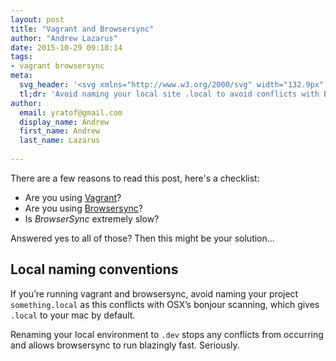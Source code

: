```yaml
---
layout: post
title: "Vagrant and Browsersync"
author: "Andrew Lazarus"
date: 2015-10-29 09:18:14
tags:
- vagrant browsersync
meta:
  svg_header: '<svg xmlns="http://www.w3.org/2000/svg" width="132.9px" height="182px" x="0px" y="0px" viewBox="0 0 132.9 182"><style>.st0{fill:#E9E9E9;} .st1{fill:#2A90CB;} .st2{fill:#288FCB;} .st3{fill:#62AFE1;} .st4{fill:#61AFE1;} .st5{fill:#218ECA;} .st6{fill:#278FCB;}</style><g id="rUqkVI.tif_1_"><g id="XMLID_82_"><path id="XMLID_84_" d="M40.2 122.2v56.7c-.1 3-1.3 3.8-4 2.4-10.4-5.2-20.6-10.6-31.1-15.4-4-1.9-5.2-4.1-5.1-8.5.3-24.6.2-49.2.1-73.7 0-2.2.7-3.4 2.7-4.4 11-5.4 21.9-11 32.8-16.5 3.6-1.8 4.6-1.2 4.6 2.8v56.6z"/><path id="XMLID_83_" d="M42.4 142.4v-36.5c.1-2.9 1.1-3.5 3.6-2.2 9.3 4.6 18.6 9.3 27.9 13.9 2.2 1.1 4.3 2.2 6.5 3.2 1.4.6 1.9 1.5 1.9 3.1-.1 12.4 0 24.8-.1 37.2 0 1-.9 2.4-1.7 2.9-11.5 6-23.1 11.7-34.7 17.5-2.3 1.1-3.5.3-3.5-2.6v-17c.1-6.5.1-13 .1-19.5z"/></g></g><g id="LSuMez.tif_1_"><g id="XMLID_17_"><path id="XMLID_81_" d="M39.1 0c.3.5.9.7 1.4.9 1.6 1 3.2 1.9 4.8 2.8 4.4 2.4 8.8 5 13.1 7.5 2.2 1.3 4.5 2.6 6.7 3.9.2.1.4.2.5.4-.1.1-.1.1-.2.1-3 1.7-6 3.5-9.1 5.2-1.3.8-2.7 1.5-4 2.3l-7.2-4.2c-1.9-1.1-3.9-2.2-5.8-3.3-.1 0-.1-.1-.2-.1-1.9-1.1-3.8-2.2-5.8-3.3-.4-.2-.7-.5-1.1-.5-.1-.2-.3-.3-.5-.4-2-1.2-4.1-2.4-6.1-3.6 1-.7 2.2-1.3 3.2-1.9 1-.6 1.9-1.2 2.9-1.7C34 3 36.2 1.6 38.4.4c.2-.1.4-.1.4-.4h.3z" class="st0"/><path id="XMLID_80_" d="M119.4 0l5.1 3c.4.2.8.5 1.2.7.1.1.3.1.2.3-.2.1-.4.2-.5.3-2 1.2-4 2.3-6.1 3.5V.1l.1-.1z" class="st1"/><path id="XMLID_79_" d="M132.7 7.7h.1v7.8h-.1V7.7z" class="st0"/><path id="XMLID_75_" d="M39.3 15.7c1.9 1.1 3.9 2.2 5.8 3.3l7.2 4.2v7.6c0 .1.1.2.2.2 0 .3.1.6.2.8 1.4 3.5 2.8 7 4.2 10.4 2.5 6.4 5.1 12.7 7.6 19.1 2.4 6 4.8 12.1 7.2 18.1.2.5.3 1.1.7 1.5-.1.3.2.3.4.4 2 1.1 3.9 2.3 5.9 3.4.2.1.3.2.5.2 0 .2.2.3.4.4l5.7 3.3c.4.2.6.5.6 1v14.8h-.1c-.4-.5-1-.6-1.5-.9-1.7-1-3.4-1.9-5-2.9.2-.1.1-.3.1-.4v-6.9c0-.1.1-.2-.1-.3v7.6h-.1v-7.7c-2.3 1.3-4.4 2.6-6.7 3.9 2.3 1.3 4.5 2.6 6.7 3.8v7.7c-.2 0-.4-.1-.6-.3-6.4-3.7-12.7-7.3-19.1-11-.4-.2-.5-.5-.7-.8-6.5-15.8-13.1-31.7-19.6-47.5-.2-.4-.3-.9-.3-1.3v-8.1c0-.4-.1-.5-.4-.7l-4.2-2.4c-.3-.1-.4-.3-.5-.6l-8.1-19.5c-.1-.2-.2-.4-.2-.7V8.3c0-.1 0-.2.1-.3 2 1.2 4.1 2.4 6.1 3.6.2.1.4.2.5.4v7.1c0 .1 0 .3.1.4 0 .2.1.2.2.3 2.1 1.2 4.1 2.4 6.2 3.6.1 0 .2.1.3 0 .2-.2.1-.4.1-.6v-6.2c0-.5 0-.8.2-.9zm12.9 38.5c0-.2-.2-.2-.3-.3l-5.7-3.3c-.5-.3-.5-.3-.5.3v6.7c0 .2-.1.4.1.5 2.1 1.2 4.1 2.4 6.2 3.6.3.2.5.2.8 0 2-1.2 3.9-2.3 5.9-3.4.1-.1.3-.1.3-.3-2.1-1.2-4.3-2.5-6.5-3.7-.1-.1-.2-.2-.3-.1zm13.6 30.9c-2.2-1.3-4.3-2.5-6.4-3.7-.3-.2-.3 0-.3.3V89c2.2-1.3 4.4-2.6 6.7-3.9z" class="st2"/><path id="XMLID_71_" d="M85.8 104.4V89.6c0-.5-.2-.7-.6-1l-5.7-3.3c-.2-.1-.3-.1-.4-.4.3-.3.7-.5 1.1-.7 1.8-1.1 3.6-2.1 5.5-3.2 0-.1.1-.1.1-.2 1.3-3.3 2.6-6.6 4-9.9.2.2.2 0 .3-.1 1.2-.7 2.5-1.4 3.7-2.1 1.7-1 3.5-2 5.2-3v-7.8c.2-.2.1-.4.1-.6v-9.2c0-.2 0-.4.1-.6.5-1.3 1-2.5 1.5-3.8.1-.2.1-.2.3-.1 1.4.8 2.9 1.7 4.4 2.5.1.1.3.3.4.2.1-.1.1-.3.1-.5v-7.2c.1-.1.3-.2.4-.3L112 35c.2-.1.4-.1.4-.4.2-.1.1-.3.1-.4V19.3c1.5-.8 2.9-1.7 4.4-2.5.8-.4 1.5-1 2.3-1.3.1 0 .3.1.4.1 2 1.1 3.9 2.3 5.9 3.4.1.1.2.3.4.1.1-.1.1-.2.1-.4v-6.8c0-.2.1-.4-.2-.4.4-.3.9-.5 1.3-.8 1.8-1.1 3.7-2.1 5.5-3.2h.1v7.8c-.9 2.1-1.7 4.1-2.6 6.2-3.7 9-7.4 18-11.2 27-3 7.2-5.9 14.4-8.9 21.6-3.5 8.4-7 16.8-10.4 25.2-.3.7-.7 1.2-1.4 1.6-4.1 2.7-8.2 5.1-12.4 7.5zm6.9-19.2c-.2.1-.1.4-.1.5v6.9c.1.1.2 0 .3 0 2-1.2 4.1-2.3 6.1-3.5.1-.1.2-.1.2-.2.2-.1.1-.2.1-.4v-6.8c0-.5-.1-.4-.5-.2-2 1.1-4 2.3-5.9 3.4-.2.1-.3.1-.2.3zM106 54.1c0 .1 0 .1.1.1 2.1 1.2 4.1 2.4 6.2 3.6.3.2.4.1.4-.2v-6.8c0-.3-.1-.4-.4-.2-2.1 1.1-4.2 2.3-6.3 3.5z" class="st3"/><path id="XMLID_70_" d="M79.1 100.5h.1c1.6 1 3.3 1.9 5 2.9.5.3 1.1.5 1.5.9-1.4.9-2.9 1.7-4.4 2.6l-2.1 1.2c-.1-2.5-.1-5-.1-7.6z" class="st3"/><path id="XMLID_69_" d="M106 38.7v7.2c0 .2.1.4-.1.5-.2.1-.3-.1-.4-.2-1.5-.8-2.9-1.7-4.4-2.5-.2-.1-.3-.1-.3.1-.5 1.3-1 2.6-1.5 3.8-.1.2-.1.4-.1.6v9.2c0 .2.1.4-.1.6-.2.2-.1.4-.1.6V65c0 .2 0 .5-.1.7-1.7-1-3.4-1.9-5.1-3-.4-.2-.5-.2-.7.2-1.1 2.7-2.2 5.4-3.2 8.1-1.3 3.3-2.6 6.6-4 9.9 0 .1-.1.1-.1.2l-2.7-1.5c-1.3-.8-2.7-1.4-3.9-2.3V57.9c.6-1.4 1.1-2.9 1.7-4.3.1-.4.4-.6.7-.8 1.3-.7 2.5-1.5 3.8-2.2.4-.2.5-.4.5-.8v-8.3c0-.6.1-1.1.3-1.6 2.1-5.4 4.2-10.8 6.2-16.2.1-.3.2-.6.2-.9v-6.7c0-.2-.1-.4.1-.5.1.1.2.2.3.2l6.3 3.6v7.3c0 .2-.1.5.2.5 0 .1.1.1.2.1l.1.1c0 .1.1.1.2.1 0 .1.1.1.2.1l.1.1c0 .1.1.1.2.1 0 .1.1.1.2.1l.1.1c0 .1.1.1.2.1.1.2.3.2.4.2l.1.1c0 .1.1.1.2.1.1.2.3.2.4.2 0 .1.1.1.2.1l.1.1c0 .1.1.1.2.1l.1.1c0 .1.1.1.2.1 0 .1.1.1.2.1 0 .1.1.1.2.1l.1.1c0 .1.1.1.2.1.1.2.3.2.4.2 0 .1.1.1.2.1l.1.1c.1.2.3.2.4.2 0 .1.1.1.2.1l.1.1c0 .1.1.1.2.1l.2.2c-.1.1-.2.2-.3.2-1.7 1-3.4 1.9-5.1 2.9-.4.2-.8.4-1.2.7 2.7 1.6 5 2.9 7.2 4.2z" class="st2"/><path id="XMLID_68_" d="M79.2 57.9v19.4c-1.3.6-2.5 1.4-3.7 2.1-1 .5-1.9 1.2-3 1.6-.4-.4-.5-1-.7-1.5-2.4-6-4.8-12.1-7.2-18.1-2.6-6.4-5.2-12.7-7.7-19.1-1.4-3.5-2.8-7-4.2-10.4-.1-.3-.2-.5-.2-.8 2.2 1.2 4.4 2.5 6.5 3.7.1 0 .1.1.2.1 2 1.1 3.9 2.3 5.9 3.4.2.1.3.3.5.2.1-.1.1-.3.1-.5v-6.5c0-.4-.1-.6-.4-.8L59 27.1l-4.2 2.4c-.9.5-1.6 1.1-2.6 1.4v-7.6c1.4-.8 2.7-1.5 4-2.3 3-1.7 6-3.5 9.1-5.2.1 0 .1-.1.2-.1.2.1.1.4.1.5v6.5c0 .4.1.7.2 1 4.4 11.4 8.8 22.7 13.1 34.1.2 0 .2.1.3.1z" class="st3"/><path id="XMLID_67_" d="M99.2 19.3l-6.3-3.6c-.1-.1-.2-.1-.3-.2.4-.5 1-.7 1.6-1 3.4-2 6.8-3.9 10.1-5.9 2.7-1.5 5.4-3.1 8-4.6.2-.1.4-.1.6 0 2.1 1.2 4.2 2.5 6.3 3.7h.1c2-1.2 4-2.3 6.1-3.5.2-.1.3-.2.5-.3.5 0 .9.4 1.3.6 1.7.9 3.4 1.9 5 2.9.1.1.2.2.4.3-1.8 1.1-3.7 2.1-5.5 3.2-.4.3-.9.5-1.3.8-2.1 1.2-4.1 2.4-6.2 3.6-.1.1-.3.1-.3.3-.8.3-1.6.8-2.3 1.3-1.5.8-2.9 1.7-4.4 2.5-2.1-1.2-4.1-2.4-6.2-3.6-.2-.1-.3-.3-.5-.2-.3 0-.5.2-.7.3-2 1.1-4 2.3-6 3.4z" class="st0"/><path id="XMLID_66_" d="M32.3 19.2c-.1-.1-.1-.3-.1-.4v-7.1c.4 0 .7.3 1.1.5 1.9 1.1 3.9 2.2 5.8 3.3H39c-.2-.1-.4.1-.5.2-1 .5-1.9 1.1-2.9 1.7-1.1.6-2.1 1.3-3.3 1.8z" class="st4"/><path id="XMLID_65_" d="M39 15.6h.1c.1 0 .1.1.2.1-.2.1-.2.4-.2.6v6.2c0 .2.1.4-.1.6v-7.5z" class="st5"/><path id="XMLID_64_" d="M72.5 81c1.1-.4 2-1.1 3-1.6 1.3-.7 2.4-1.5 3.7-2.1 1.3.8 2.6 1.5 3.9 2.3l2.7 1.5c-1.8 1.1-3.6 2.1-5.5 3.2-.4.2-.8.4-1.1.7-.2.1-.4-.1-.5-.2-2-1.1-3.9-2.3-5.9-3.4-.1 0-.4-.1-.3-.4z" class="st0"/><path id="XMLID_63_" d="M52.2 54.2h.3c2.2 1.2 4.3 2.5 6.5 3.7 0 .2-.2.2-.3.3-2 1.1-3.9 2.3-5.9 3.4-.3.2-.5.1-.8 0-2.1-1.2-4.1-2.4-6.2-3.6-.1-.3.2-.3.3-.3.8-.5 1.6-.9 2.4-1.4 1.2-.7 2.5-1.3 3.7-2.1z" class="st0"/><path id="XMLID_62_" d="M39 15.6v7.5c-.1.1-.2 0-.3 0-2.1-1.2-4.1-2.4-6.2-3.6-.1-.1-.2-.1-.2-.3 1.1-.5 2.2-1.2 3.2-1.8 1-.5 1.9-1.1 2.9-1.7.2 0 .4-.2.6-.1z" class="st0"/><path id="XMLID_61_" d="M52.2 54.2c-1.2.8-2.5 1.5-3.7 2.2-.8.5-1.6.9-2.4 1.4-.1.1-.4.1-.3.3-.2-.1-.1-.3-.1-.5v-6.7c0-.6 0-.6.5-.3l5.7 3.3c.1.1.2.1.3.3z" class="st4"/><path id="XMLID_60_" d="M65.8 85.1c-2.3 1.3-4.4 2.6-6.7 3.9v-7.3c0-.2 0-.4.3-.3 2.1 1.2 4.2 2.4 6.4 3.7z" class="st3"/><path id="XMLID_59_" d="M79.3 100.5v-7.6c.2.1.1.2.1.3v6.9c0 .1 0 .3-.1.4z" class="st5"/><path id="XMLID_58_" d="M105.9 15.6c.2 0 .4.1.5.2 2.1 1.2 4.1 2.4 6.2 3.6v14.9c0 .2 0 .3-.1.4-2.1-1.2-4.1-2.4-6.2-3.5-.2-.1-.3-.3-.5-.2 0-.1-.1-.2-.2-.2 0-.1-.1-.1-.2-.1l-.1-.1c0-.1-.1-.1-.2-.1-.1-.2-.3-.2-.4-.2l-.1-.1c0-.1-.1-.1-.2-.1-.1-.2-.3-.2-.4-.2 0-.1-.1-.1-.2-.1l-.1-.1c0-.1-.1-.1-.2-.1 0-.1-.1-.1-.2-.1 0-.1-.1-.1-.2-.1l-.1-.1c0-.1-.1-.1-.2-.1l-.1-.1c0-.1-.1-.1-.2-.1-.1-.2-.3-.2-.4-.2 0-.1-.1-.1-.2-.1l-.1-.1c-.1-.2-.3-.2-.4-.2 0-.1-.1-.1-.2-.1l-.1-.1c0-.1-.1-.1-.2-.1 0-.1-.1-.1-.2-.1l-.1-.1c0-.1-.1-.1-.2-.1 0-.1-.1-.1-.2-.1l-.1-.1c0-.1-.1-.1-.2-.1 0-.4.4-.4.6-.6 1.8-1.1 3.7-2.1 5.5-3.2.3-.2.4-.4.4-.7v-6.5c-.4-.5-.4-.7-.5-.9z" class="st2"/><path id="XMLID_57_" d="M105.8 31c.2-.1.4.1.5.2 2.1 1.2 4.1 2.4 6.2 3.5 0 .3-.3.3-.4.4l-5.7 3.3c-.2.1-.3.2-.4.3-2.2-1.3-4.4-2.5-6.8-3.9.5-.3.8-.5 1.2-.7 1.7-1 3.4-1.9 5.1-2.9.1-.1.2-.2.3-.2z" class="st0"/><path id="XMLID_56_" d="M119.4 15.6c0-.2.2-.2.3-.3 2.1-1.2 4.1-2.4 6.2-3.6.3 0 .2.3.2.4v6.8c0 .1 0 .3-.1.4-.1.1-.3-.1-.4-.1-2-1.1-3.9-2.3-5.9-3.4 0-.2-.2-.2-.3-.2z" class="st2"/><path id="XMLID_55_" d="M106 54.1c2.1-1.2 4.2-2.4 6.2-3.6.3-.2.4-.1.4.2v6.8c0 .3-.1.4-.4.2-2.1-1.2-4.1-2.4-6.2-3.6.1.1.1 0 0 0z" class="st2"/><path id="XMLID_54_" d="M92.7 85.2c-.1-.2 0-.2.1-.3 2-1.1 4-2.3 5.9-3.4.3-.2.5-.2.5.2v6.8c0 .1 0 .3-.1.4-2.1-1.3-4.3-2.5-6.4-3.7z" class="st6"/><path id="XMLID_53_" d="M92.7 85.2c2.1 1.2 4.3 2.5 6.4 3.7 0 .1-.1.2-.2.2-2 1.2-4.1 2.3-6.1 3.5-.1 0-.2.1-.3 0v-6.9c.1-.2 0-.4.2-.5z" class="st0"/><path id="XMLID_52_" d="M99.1 65.8c-.1 0-.2 0-.2-.1.1-.3.1-.5.1-.7v-6.4c0-.2-.1-.4.1-.6v7.8z" class="st5"/><path id="XMLID_51_" d="M105.9 15.6c.1.2.1.4.1.6v6.5c0 .3-.1.5-.4.7-1.8 1-3.7 2.1-5.5 3.2-.2.1-.6.2-.6.6-.3-.1-.2-.3-.2-.5v-7.3c2-1.2 4-2.3 6-3.4.1-.2.3-.4.6-.4z" class="st4"/><path id="XMLID_50_" d="M101.8 28.6c.2 0 .3 0 .4.2-.1 0-.3 0-.4-.2z" class="st4"/><path id="XMLID_49_" d="M104.6 30.2c.2 0 .3 0 .4.2-.1 0-.3 0-.4-.2z" class="st4"/><path id="XMLID_48_" d="M103.9 29.8c.2 0 .3 0 .4.2-.2 0-.4-.1-.4-.2z" class="st4"/><path id="XMLID_47_" d="M101.1 28.1c.2 0 .3 0 .4.2-.2.1-.4 0-.4-.2z" class="st4"/><path id="XMLID_46_" d="M105.6 30.7c.1 0 .2.1.2.2-.1 0-.2-.1-.2-.2z" class="st4"/><path id="XMLID_45_" d="M101.6 28.5c.1 0 .2 0 .2.1-.1 0-.2-.1-.2-.1z" class="st4"/><path id="XMLID_44_" d="M99.4 27.2c.1 0 .2 0 .2.1 0 0-.1 0-.2-.1z" class="st4"/><path id="XMLID_43_" d="M99.8 27.4c.1 0 .2 0 .2.1-.1 0-.2 0-.2-.1z" class="st4"/><path id="XMLID_42_" d="M100 27.5c.1 0 .2 0 .2.1-.1 0-.2 0-.2-.1z" class="st4"/><path id="XMLID_41_" d="M102.2 28.8c.1 0 .2 0 .2.1 0 0-.1 0-.2-.1z" class="st4"/><path id="XMLID_40_" d="M100.3 27.7c.1 0 .2 0 .2.1-.1 0-.1 0-.2-.1z" class="st4"/><path id="XMLID_39_" d="M100.5 27.8c.1 0 .2 0 .2.1 0 0-.1 0-.2-.1z" class="st4"/><path id="XMLID_38_" d="M102.6 29c.1 0 .2 0 .2.1-.1 0-.2 0-.2-.1z" class="st4"/><path id="XMLID_37_" d="M102.9 29.2c.1 0 .2 0 .2.1-.1 0-.2 0-.2-.1z" class="st4"/><path id="XMLID_36_" d="M103.1 29.3c.1 0 .2 0 .2.1-.1 0-.2 0-.2-.1z" class="st4"/><path id="XMLID_35_" d="M103.3 29.4c.1 0 .2 0 .2.1-.1 0-.1 0-.2-.1z" class="st4"/><path id="XMLID_32_" d="M100.8 28c.1 0 .2 0 .2.1 0 0-.1 0-.2-.1z" class="st4"/><path id="XMLID_31_" d="M103.6 29.6c.1 0 .2 0 .2.1 0 0-.1 0-.2-.1z" class="st4"/><path id="XMLID_30_" d="M105.4 30.6c.1 0 .2 0 .2.1-.1 0-.2 0-.2-.1z" class="st4"/><path id="XMLID_29_" d="M105 30.4c.1 0 .2 0 .2.1 0 0-.1 0-.2-.1z" class="st4"/><path id="XMLID_28_" d="M104.3 30c.1 0 .2 0 .2.1-.1 0-.2 0-.2-.1z" class="st4"/><path id="XMLID_27_" d="M102.8 29.1l.1.1-.1-.1z" class="st4"/><path id="XMLID_26_" d="M100.7 27.9l.1.1-.1-.1z" class="st4"/><path id="XMLID_25_" d="M103.5 29.5l.1.1-.1-.1z" class="st4"/><path id="XMLID_24_" d="M100.2 27.6l.1.1-.1-.1z" class="st4"/><path id="XMLID_23_" d="M102.5 28.9l.1.1c-.1 0-.1-.1-.1-.1z" class="st4"/><path id="XMLID_22_" d="M101.5 28.4l.1.1c0-.1-.1-.1-.1-.1z" class="st4"/><path id="XMLID_21_" d="M105.2 30.5l.1.1s0-.1-.1-.1z" class="st4"/><path id="XMLID_20_" d="M99.7 27.3l.1.1c-.1 0-.1-.1-.1-.1z" class="st4"/><path id="XMLID_19_" d="M104.5 30.1l.1.1c0-.1-.1-.1-.1-.1z" class="st4"/><path id="XMLID_18_" d="M59 34.8v-7.7l6.3 3.6c.3.2.4.4.4.8V38c0 .2.1.4-.1.5-.2.1-.4-.1-.5-.2-2-1.1-4-2.3-5.9-3.4 0-.1-.1-.1-.2-.1z" class="st6"/></g></g></svg>'
  tl;dr: 'Avoid naming your local site .local to avoid conflicts with Bonjour'
author:
  email: yratof@gmail.com
  display_name: Andrew
  first_name: Andrew
  last_name: Lazarus
 
---
```


There are a few reasons to read this post, here's a checklist:

- Are you using [Vagrant](https://www.vagrantup.com/)? 
- Are you using [Browsersync](http://www.browsersync.io/)?
- Is _BrowserSync_ extremely slow?

Answered yes to all of those? Then this might be your solution...

## Local naming conventions

If you’re running vagrant and browsersync, avoid naming your project `something.local` as this conflicts with OSX’s bonjour scanning, which gives `.local` to your mac by default. 

Renaming your local environment to `.dev` stops any conflicts from occurring and allows browsersync to run blazingly fast. Seriously.